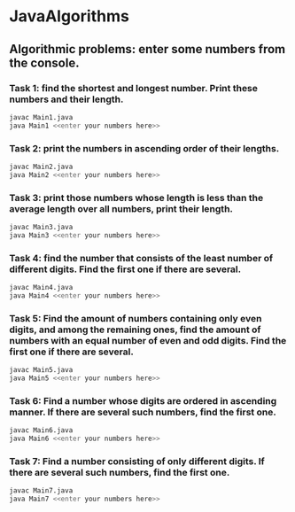 # JavaAlgorithms
## Algorithmic problems: enter some numbers from the console.

### Task 1: find the shortest and longest number. Print these numbers and their length.
````bash
javac Main1.java
java Main1 <<enter your numbers here>>
````

### Task 2: print the numbers in ascending order of their lengths.
```bash
javac Main2.java
java Main2 <<enter your numbers here>>
```

### Task 3: print those numbers whose length is less than the average length over all numbers, print their length.
```bash
javac Main3.java
java Main3 <<enter your numbers here>>
```

### Task 4: find the number that consists of the least number of different digits. Find the first one if there are several.
```bash
javac Main4.java
java Main4 <<enter your numbers here>>
```

### Task 5: Find the amount of numbers containing only even digits, and among the remaining ones, find the amount of numbers with an equal number of even and odd digits. Find the first one if there are several.
```bash
javac Main5.java
java Main5 <<enter your numbers here>>
```

### Task 6: Find a number whose digits are ordered in ascending manner. If there are several such numbers, find the first one.
```bash
javac Main6.java
java Main6 <<enter your numbers here>>
```

### Task 7: Find a number consisting of only different digits. If there are several such numbers, find the first one.
```bash
javac Main7.java
java Main7 <<enter your numbers here>>
```